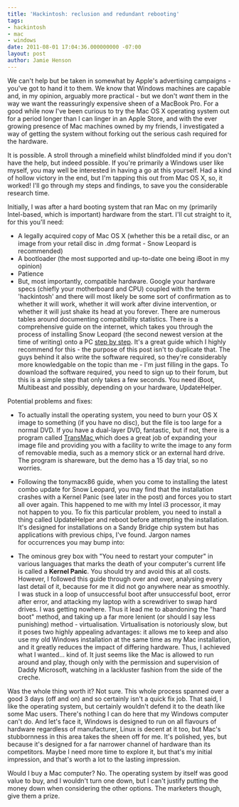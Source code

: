 ```yaml
---
title: 'Hackintosh: reclusion and redundant rebooting'
tags:
- hackintosh
- mac
- windows
date: 2011-08-01 17:04:36.000000000 -07:00
layout: post
author: Jamie Henson
---
```


We can't help but be taken in somewhat by Apple's advertising campaigns - you've got to hand it to them. We know that Windows machines are capable and, in my opinion, arguably more practical - but we don't _want_ them in the way we want the reassuringly expensive sheen of a MacBook Pro. For a good while now I've been curious to try the Mac OS X operating system out for a period longer than I can linger in an Apple Store, and with the ever growing presence of Mac machines owned by my friends, I investigated a way of getting the system without forking out the serious cash required for the hardware.

<!-- more -->

It is possible. A stroll through a minefield whilst blindfolded mind if you don't have the help, but indeed possible. If you're primarily a Windows user like myself, you may well be interested in having a go at this yourself. Had a kind of hollow victory in the end, but I'm tapping this out from Mac OS X, so, it worked! I'll go through my steps and findings, to save you the considerable research time.

Initially, I was after a hard booting system that ran Mac on my (primarily Intel-based, which is important) hardware from the start. I'll cut straight to it, for this you'll need:

*   A legally acquired copy of Mac OS X (whether this be a retail disc, or an image from your retail disc in .dmg format - Snow Leopard is recommended)
*   A bootloader (the most supported and up-to-date one being iBoot in my opinion)
*   Patience
*   But, most importantly, compatible hardware. Google your hardware specs (chiefly your motherboard and CPU) coupled with the term 'hackintosh' and there will most likely be some sort of confirmation as to whether it will work, whether it will work after divine intervention, or whether it will just shake its head at you forever. There are numerous tables around documenting compatibility statistics.
There is a comprehensive guide on the internet, which takes you through the process of installing Snow Leopard (the second newest version at the time of writing) onto a PC [step by step](http://tonymacx86.blogspot.com/2010/04/iboot-multibeast-install-mac-os-x-on.html). It's a great guide which I highly recommend for this - the purpose of this post isn't to duplicate that. The guys behind it also write the software required, so they're considerably more knowledgable on the topic than me - I'm just filling in the gaps. To download the software required, you need to sign up to their forum, but this is a simple step that only takes a few seconds. You need iBoot, Multibeast and possibly, depending on your hardware, UpdateHelper.

Potential problems and fixes:

*   To actually install the operating system, you need to burn your OS X image to something (if you have no disc), but the file is too large for a normal DVD. If you have a dual-layer DVD, fantastic, but if not, there is a program called [TransMac ](http://www.acutesystems.com/scrtm.htm)which does a great job of expanding your image file and providing you with a facility to write the image to any form of removable media, such as a memory stick or an external hard drive. The program is shareware, but the demo has a 15 day trial, so no worries.
*   Following the tonymacx86 guide, when you come to installing the latest combo update for Snow Leopard, you may find that the installation crashes with a Kernel Panic (see later in the post) and forces you to start all over again. This happened to me with my Intel i3 processor, it may not happen to you. To fix this particular problem, you need to install a thing called UpdateHelper and reboot before attempting the installation. It's designed for installations on a Sandy Bridge chip system but has applications with previous chips, I've found.
Jargon names for occurrences you may bump into:

*   The ominous grey box with "You need to restart your computer" in various languages that marks the death of your computer's current life is called a **Kernel Panic**. You should try and avoid this at all costs.
However, I followed this guide through over and over, analysing every last detail of it, because for me it did not go anywhere near as smoothly. I was stuck in a loop of unsuccessful boot after unsuccessful boot, error after error, and attacking my laptop with a screwdriver to swap hard drives. I was getting nowhere. Thus it lead me to abandoning the "hard boot" method, and taking up a far more lenient (or should I say less punishing) method - virtualisation. Virtualisation is notoriously slow, but it poses two highly appealing advantages: it allows me to keep and also use my old Windows installation at the same time as my Mac installation, and it greatly reduces the impact of differing hardware. Thus, I achieved what I wanted... kind of. It just seems like the Mac is allowed to run around and play, though only with the permission and supervision of Daddy Microsoft, watching in a lackluster fashion from the side of the creche.

Was the whole thing worth it? Not sure. This whole process spanned over a good 3 days (off and on) and so certainly isn't a quick fix job. That said, I like the operating system, but certainly wouldn't defend it to the death like some Mac users. There's nothing I can do here that my Windows computer can't do. And let's face it, Windows is designed to run on all flavours of hardware regardless of manufacturer, Linux is decent at it too, but Mac's stubbornness in this area takes the sheen off for me. It's polished, yes, but because it's designed for a far narrower channel of hardware than its competitors. Maybe I need more time to explore it, but that's my initial impression, and that's worth a lot to the lasting impression.

Would I buy a Mac computer? No. The operating system by itself was good value to buy, and I wouldn't turn one down, but I can't justify putting the money down when considering the other options. The marketers though, give them a prize.
